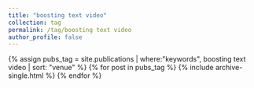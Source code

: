 ```yaml
---
title: "boosting text video"
collection: tag
permalink: /tag/boosting text video
author_profile: false
---
```

{% assign pubs_tag = site.publications | where:"keywords", boosting text video | sort: "venue" %}
{% for post in pubs_tag %}
  {% include archive-single.html %}
{% endfor %}
